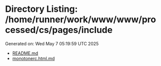 # Directory Listing: /home/runner/work/www/www/processed/cs/pages/include
Generated on: Wed May  7 05:19:59 UTC 2025

- [README.md](README.md)
- [monotonerc.html.md](monotonerc.html.md)
